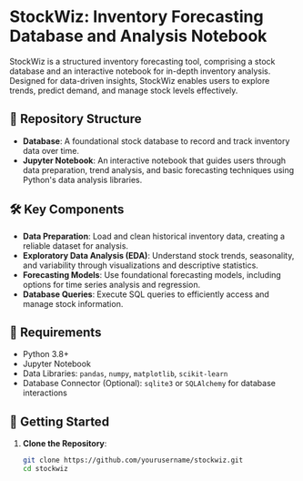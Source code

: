 # StockWiz: Inventory Forecasting Database and Analysis Notebook

StockWiz is a structured inventory forecasting tool, comprising a stock database and an interactive notebook for in-depth inventory analysis. Designed for data-driven insights, StockWiz enables users to explore trends, predict demand, and manage stock levels effectively.

## 📁 Repository Structure

- **Database**: A foundational stock database to record and track inventory data over time.
- **Jupyter Notebook**: An interactive notebook that guides users through data preparation, trend analysis, and basic forecasting techniques using Python's data analysis libraries.

## 🛠️ Key Components

- **Data Preparation**: Load and clean historical inventory data, creating a reliable dataset for analysis.
- **Exploratory Data Analysis (EDA)**: Understand stock trends, seasonality, and variability through visualizations and descriptive statistics.
- **Forecasting Models**: Use foundational forecasting models, including options for time series analysis and regression.
- **Database Queries**: Execute SQL queries to efficiently access and manage stock information.

## 🔧 Requirements

- Python 3.8+
- Jupyter Notebook
- Data Libraries: `pandas`, `numpy`, `matplotlib`, `scikit-learn`
- Database Connector (Optional): `sqlite3` or `SQLAlchemy` for database interactions

## 🚀 Getting Started

1. **Clone the Repository**:
   ```bash
   git clone https://github.com/yourusername/stockwiz.git
   cd stockwiz
